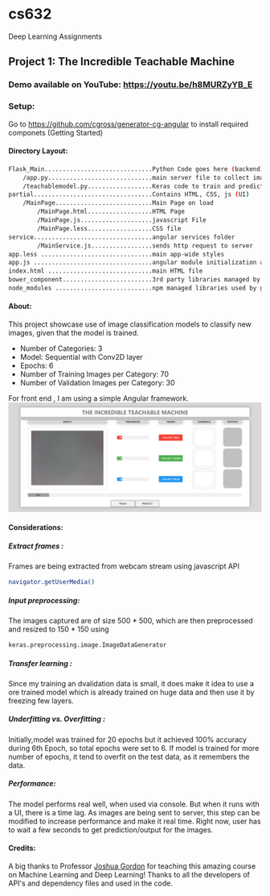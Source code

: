 # cs632
Deep Learning Assignments

## Project 1: The Incredible Teachable Machine

### Demo available on YouTube: https://youtu.be/h8MURZyYB_E

### Setup: 
Go to https://github.com/cgross/generator-cg-angular to install required componets (Getting Started)

#### Directory Layout:
```sh
Flask_Main..............................Python Code goes here (backend)
    /app.py.............................main server file to collect images and send/receive http requests
    /teachablemodel.py..................Keras code to train and predict
partial.................................Contains HTML, CSS, js (UI)
    /MainPage...........................Main Page on load
        /MainPage.html..................HTML Page
        /MainPage.js....................javascript File
        /MainPage.less..................CSS file
service.................................angular services folder
        /MainService.js.................sends http request to server
app.less ...............................main app-wide styles
app.js .................................angular module initialization and route setup
index.html .............................main HTML file
bower_component.........................3rd party libraries managed by bower
node_modules ...........................npm managed libraries used by grunt
```
#### About:
This project showcase use of image classification models to classify new images, given that the model is trained.
* Number of Categories: 3
* Model: Sequential with Conv2D layer
* Epochs: 6
* Number of Training Images per Category: 70
* Number of Validation Images per Category: 30

For front end , I am using a simple Angular framework. 
![alt text](https://github.com/pk60313n/cs632_Final_Project_TeachableMachine/blob/master/sh.PNG)


#### Considerations:

 ##### Extract frames : 
 Frames are being extracted from webcam stream using javascript API 
 

```sh
navigator.getUserMedia()
```

 ##### Input preprocessing: 
 The images captured are of size 500 * 500, which are then preprocessed and resized to 150 * 150 using 
 
```sh
keras.preprocessing.image.ImageDataGenerator
```

 ##### Transfer learning :
 Since my training an dvalidation data is small, it does make it idea to use a ore trained model which is already trained on huge data and then use it by freezing few layers.
 
 ##### Underfitting vs. Overfitting :
 Initially,model was trained for 20 epochs but it achieved 100% accuracy during 6th Epoch, so total epochs were set to 6. If model is trained for more number of epochs, it tend to overfit on the test data, as it remembers the data.
 
 ##### Performance:
 The model performs real well, when used via console. But when it runs with a UI, there is a time lag. As images are being sent to server, this step can be modified to increase performance and make it real time. Right now, user has to wait a few seconds to get prediction/output for the images.

#### Credits:
A big thanks to Professor [Joshua Gordon](https://github.com/random-forests) for teaching this amazing course on Machine Learning and Deep Learning!
Thanks to all the developers of API's and dependency files and used in the code.













